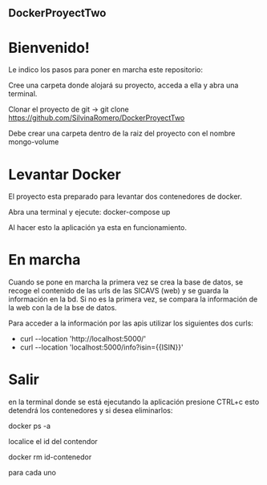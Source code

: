 ## DockerProyectTwo

# Bienvenido!

Le indico los pasos para poner en marcha este repositorio:


Cree una carpeta donde alojará su proyecto, acceda a ella y abra una terminal.

Clonar el proyecto de git -> git clone https://github.com/SilvinaRomero/DockerProyectTwo

Debe crear una carpeta dentro de la raiz del proyecto con el nombre mongo-volume

# Levantar Docker
El proyecto esta preparado para levantar dos contenedores de docker.

 Abra una terminal y ejecute:
  docker-compose up
  
Al hacer esto la aplicación ya esta en funcionamiento.
  
# En marcha


Cuando se pone en marcha la primera vez se crea la base de datos,
se recoge el contenido de las urls de las SICAVS (web) y se guarda 
la información en la bd.
Si no es la primera vez, se compara la información de la web con la 
de la bse de datos.


Para acceder a la información por las apis utilizar los siguientes 
dos curls:
- curl --location 'http://localhost:5000/'
- curl --location 'localhost:5000/info?isin={{ISIN}}'

# Salir
en la terminal donde se está ejecutando la aplicación presione CTRL+c
esto detendrá los contenedores y si desea eliminarlos:

docker ps -a

localice el id del contendor

docker rm id-contenedor

para cada uno






